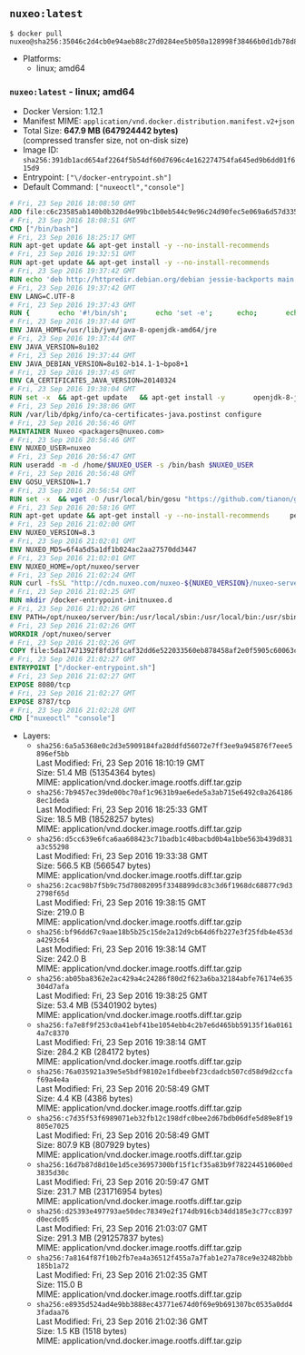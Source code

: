 ## `nuxeo:latest`

```console
$ docker pull nuxeo@sha256:35046c2d4cb0e94aeb88c27d0284ee5b050a128998f38466b0d1db78d842d92a
```

-	Platforms:
	-	linux; amd64

### `nuxeo:latest` - linux; amd64

-	Docker Version: 1.12.1
-	Manifest MIME: `application/vnd.docker.distribution.manifest.v2+json`
-	Total Size: **647.9 MB (647924442 bytes)**  
	(compressed transfer size, not on-disk size)
-	Image ID: `sha256:391db1acd654af2264f5b54df60d7696c4e162274754fa645ed9b6dd01f615d9`
-	Entrypoint: `["\/docker-entrypoint.sh"]`
-	Default Command: `["nuxeoctl","console"]`

```dockerfile
# Fri, 23 Sep 2016 18:08:50 GMT
ADD file:c6c23585ab140b0b320d4e99bc1b0eb544c9e96c24d90fec5e069a6d57d335ca in / 
# Fri, 23 Sep 2016 18:08:51 GMT
CMD ["/bin/bash"]
# Fri, 23 Sep 2016 18:25:17 GMT
RUN apt-get update && apt-get install -y --no-install-recommends 		ca-certificates 		curl 		wget 	&& rm -rf /var/lib/apt/lists/*
# Fri, 23 Sep 2016 19:32:51 GMT
RUN apt-get update && apt-get install -y --no-install-recommends 		bzip2 		unzip 		xz-utils 	&& rm -rf /var/lib/apt/lists/*
# Fri, 23 Sep 2016 19:37:42 GMT
RUN echo 'deb http://httpredir.debian.org/debian jessie-backports main' > /etc/apt/sources.list.d/jessie-backports.list
# Fri, 23 Sep 2016 19:37:42 GMT
ENV LANG=C.UTF-8
# Fri, 23 Sep 2016 19:37:43 GMT
RUN { 		echo '#!/bin/sh'; 		echo 'set -e'; 		echo; 		echo 'dirname "$(dirname "$(readlink -f "$(which javac || which java)")")"'; 	} > /usr/local/bin/docker-java-home 	&& chmod +x /usr/local/bin/docker-java-home
# Fri, 23 Sep 2016 19:37:44 GMT
ENV JAVA_HOME=/usr/lib/jvm/java-8-openjdk-amd64/jre
# Fri, 23 Sep 2016 19:37:44 GMT
ENV JAVA_VERSION=8u102
# Fri, 23 Sep 2016 19:37:44 GMT
ENV JAVA_DEBIAN_VERSION=8u102-b14.1-1~bpo8+1
# Fri, 23 Sep 2016 19:37:45 GMT
ENV CA_CERTIFICATES_JAVA_VERSION=20140324
# Fri, 23 Sep 2016 19:38:04 GMT
RUN set -x 	&& apt-get update 	&& apt-get install -y 		openjdk-8-jre-headless="$JAVA_DEBIAN_VERSION" 		ca-certificates-java="$CA_CERTIFICATES_JAVA_VERSION" 	&& rm -rf /var/lib/apt/lists/* 	&& [ "$JAVA_HOME" = "$(docker-java-home)" ]
# Fri, 23 Sep 2016 19:38:06 GMT
RUN /var/lib/dpkg/info/ca-certificates-java.postinst configure
# Fri, 23 Sep 2016 20:56:46 GMT
MAINTAINER Nuxeo <packagers@nuxeo.com>
# Fri, 23 Sep 2016 20:56:46 GMT
ENV NUXEO_USER=nuxeo
# Fri, 23 Sep 2016 20:56:47 GMT
RUN useradd -m -d /home/$NUXEO_USER -s /bin/bash $NUXEO_USER
# Fri, 23 Sep 2016 20:56:48 GMT
ENV GOSU_VERSION=1.7
# Fri, 23 Sep 2016 20:56:54 GMT
RUN set -x 	&& wget -O /usr/local/bin/gosu "https://github.com/tianon/gosu/releases/download/$GOSU_VERSION/gosu-$(dpkg --print-architecture)" 	&& wget -O /usr/local/bin/gosu.asc "https://github.com/tianon/gosu/releases/download/$GOSU_VERSION/gosu-$(dpkg --print-architecture).asc" 	&& export GNUPGHOME="$(mktemp -d)" 	&& gpg --keyserver ha.pool.sks-keyservers.net --recv-keys B42F6819007F00F88E364FD4036A9C25BF357DD4 	&& gpg --batch --verify /usr/local/bin/gosu.asc /usr/local/bin/gosu 	&& rm -r "$GNUPGHOME" /usr/local/bin/gosu.asc 	&& chmod +x /usr/local/bin/gosu 	&& gosu nobody true
# Fri, 23 Sep 2016 20:58:16 GMT
RUN apt-get update && apt-get install -y --no-install-recommends     perl     locales     pwgen     imagemagick     ffmpeg2theora     ufraw     poppler-utils     libreoffice     libwpd-tools     exiftool     ghostscript  && rm -rf /var/lib/apt/lists/*
# Fri, 23 Sep 2016 21:02:00 GMT
ENV NUXEO_VERSION=8.3
# Fri, 23 Sep 2016 21:02:01 GMT
ENV NUXEO_MD5=6f4a5d5a1df1b024ac2aa27570dd3447
# Fri, 23 Sep 2016 21:02:01 GMT
ENV NUXEO_HOME=/opt/nuxeo/server
# Fri, 23 Sep 2016 21:02:24 GMT
RUN curl -fsSL "http://cdn.nuxeo.com/nuxeo-${NUXEO_VERSION}/nuxeo-server-${NUXEO_VERSION}-tomcat.zip" -o /tmp/nuxeo-distribution-tomcat.zip     && echo "$NUXEO_MD5 /tmp/nuxeo-distribution-tomcat.zip" | md5sum -c -     && mkdir -p /tmp/nuxeo-distribution $(dirname $NUXEO_HOME)     && unzip -q -d /tmp/nuxeo-distribution /tmp/nuxeo-distribution-tomcat.zip     && DISTDIR=$(/bin/ls /tmp/nuxeo-distribution | head -n 1)     && mv /tmp/nuxeo-distribution/$DISTDIR $NUXEO_HOME     && sed -i -e "s/^org.nuxeo.distribution.package.*/org.nuxeo.distribution.package=docker/" $NUXEO_HOME/templates/common/config/distribution.properties     && rm -rf /tmp/nuxeo-distribution*     && chmod +x $NUXEO_HOME/bin/*ctl $NUXEO_HOME/bin/*.sh
# Fri, 23 Sep 2016 21:02:25 GMT
RUN mkdir /docker-entrypoint-initnuxeo.d
# Fri, 23 Sep 2016 21:02:26 GMT
ENV PATH=/opt/nuxeo/server/bin:/usr/local/sbin:/usr/local/bin:/usr/sbin:/usr/bin:/sbin:/bin
# Fri, 23 Sep 2016 21:02:26 GMT
WORKDIR /opt/nuxeo/server
# Fri, 23 Sep 2016 21:02:26 GMT
COPY file:5da17471392f8fd3f1caf32dd6e522033560eb878458af2e0f5905c60063c653 in / 
# Fri, 23 Sep 2016 21:02:27 GMT
ENTRYPOINT ["/docker-entrypoint.sh"]
# Fri, 23 Sep 2016 21:02:27 GMT
EXPOSE 8080/tcp
# Fri, 23 Sep 2016 21:02:27 GMT
EXPOSE 8787/tcp
# Fri, 23 Sep 2016 21:02:28 GMT
CMD ["nuxeoctl" "console"]
```

-	Layers:
	-	`sha256:6a5a5368e0c2d3e5909184fa28ddfd56072e7ff3ee9a945876f7eee5896ef5bb`  
		Last Modified: Fri, 23 Sep 2016 18:10:19 GMT  
		Size: 51.4 MB (51354364 bytes)  
		MIME: application/vnd.docker.image.rootfs.diff.tar.gzip
	-	`sha256:7b9457ec39de00bc70af1c9631b9ae6ede5a3ab715e6492c0a2641868ec1deda`  
		Last Modified: Fri, 23 Sep 2016 18:25:33 GMT  
		Size: 18.5 MB (18528257 bytes)  
		MIME: application/vnd.docker.image.rootfs.diff.tar.gzip
	-	`sha256:d5cc639e6fca6aa608423c71badb1c40bacbd0b4a1bbe563b439d831a3c55298`  
		Last Modified: Fri, 23 Sep 2016 19:33:38 GMT  
		Size: 566.5 KB (566547 bytes)  
		MIME: application/vnd.docker.image.rootfs.diff.tar.gzip
	-	`sha256:2cac98b7f5b9c75d78082095f3348899dc83c3d6f1968dc68877c9d32798f65d`  
		Last Modified: Fri, 23 Sep 2016 19:38:15 GMT  
		Size: 219.0 B  
		MIME: application/vnd.docker.image.rootfs.diff.tar.gzip
	-	`sha256:bf96dd67c9aae18b5b25c15de2a12d9cb64d6fb227e3f25fdb4e453da4293c64`  
		Last Modified: Fri, 23 Sep 2016 19:38:14 GMT  
		Size: 242.0 B  
		MIME: application/vnd.docker.image.rootfs.diff.tar.gzip
	-	`sha256:ab05ba8362e2ac429a4c24286f80d2f623a6ba32184abfe76174e635304d7afa`  
		Last Modified: Fri, 23 Sep 2016 19:38:25 GMT  
		Size: 53.4 MB (53401902 bytes)  
		MIME: application/vnd.docker.image.rootfs.diff.tar.gzip
	-	`sha256:fa7e8f9f253c0a41ebf41be1054ebb4c2b7e6d465bb59135f16a01614a7c8370`  
		Last Modified: Fri, 23 Sep 2016 19:38:14 GMT  
		Size: 284.2 KB (284172 bytes)  
		MIME: application/vnd.docker.image.rootfs.diff.tar.gzip
	-	`sha256:76a035921a39e5e5bdf98102e1fdbeebf23cdadcb507cd58d9d2ccfaf69a4e4a`  
		Last Modified: Fri, 23 Sep 2016 20:58:49 GMT  
		Size: 4.4 KB (4386 bytes)  
		MIME: application/vnd.docker.image.rootfs.diff.tar.gzip
	-	`sha256:c7d35f53f6989071eb32fb12c198dfc0bee2d67bdb06dfe5d89e8f19805e7025`  
		Last Modified: Fri, 23 Sep 2016 20:58:49 GMT  
		Size: 807.9 KB (807929 bytes)  
		MIME: application/vnd.docker.image.rootfs.diff.tar.gzip
	-	`sha256:16d7b87d8d10e1d5ce36957300bf15f1cf35a83b9f782244510600ed3835d30c`  
		Last Modified: Fri, 23 Sep 2016 20:59:47 GMT  
		Size: 231.7 MB (231716954 bytes)  
		MIME: application/vnd.docker.image.rootfs.diff.tar.gzip
	-	`sha256:d25393e497793ae50dec78349e2f174db916cb34dd185e3c77cc8397d0ecdc05`  
		Last Modified: Fri, 23 Sep 2016 21:03:07 GMT  
		Size: 291.3 MB (291257837 bytes)  
		MIME: application/vnd.docker.image.rootfs.diff.tar.gzip
	-	`sha256:7a8164f87f10b2fb7ea4a36512f455a7a7fab1e27a78ce9e32482bbb185b1a72`  
		Last Modified: Fri, 23 Sep 2016 21:02:35 GMT  
		Size: 115.0 B  
		MIME: application/vnd.docker.image.rootfs.diff.tar.gzip
	-	`sha256:e8935d524ad4e9bb3888ec43771e674d0f69e9b691307bc0535a0dd43fadaa76`  
		Last Modified: Fri, 23 Sep 2016 21:02:36 GMT  
		Size: 1.5 KB (1518 bytes)  
		MIME: application/vnd.docker.image.rootfs.diff.tar.gzip
